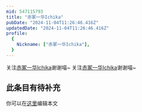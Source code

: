 ```yaml
---
mid: 547115793
title: "赤冢一华Ichika"
pubDate: "2024-11-04T11:26:46.416Z"
updatedDate: "2024-11-04T11:26:46.416Z"
profile:
  {
    Nickname: ["赤冢一华Ichika"],
  }
---
```


关注[赤冢一华Ichika](https://space.bilibili.com/547115793)谢谢喵~ 关注[赤冢一华Ichika](https://space.bilibili.com/547115793)谢谢喵~

## 此条目有待补充
你可以在[这里](https://github.com/Yuhanawa/VTuber.ICU/edit/master/src/content/v/赤冢一华Ichika/index.md)编辑本文

